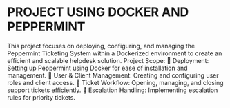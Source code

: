 # PROJECT USING DOCKER AND PEPPERMINT 
This project focuses on deploying, configuring, and managing the Peppermint Ticketing System within a Dockerized environment to create an efficient and scalable helpdesk solution.
Project Scope:
🔹 Deployment: Setting up Peppermint using Docker for ease of installation and management.
🔹 User & Client Management: Creating and configuring user roles and client access.
🔹 Ticket Workflow: Opening, managing, and closing support tickets efficiently.
🔹 Escalation Handling: Implementing escalation rules for priority tickets.
